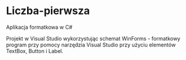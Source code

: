# Liczba-pierwsza
Aplikacja formatkowa w C#

Projekt w Visual Studio wykorzystując schemat WinForms - formatkowy program przy pomocy narzędzia Visual Studio 
przy użyciu elementów TextBox, Button i Label.
